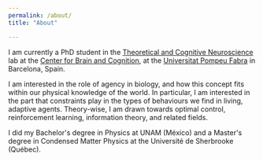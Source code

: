```yaml
---
permalink: /about/
title: "About"

---
```


I am currently a PhD student in the [Theoretical and Cognitive Neuroscience](https://www.upf.edu/web/tcn) lab at the [Center for Brain and Cognition]("https://www.upf.edu/web/cbc"), at the [Universitat Pompeu Fabra](https://www.upf.edu/) in Barcelona, Spain.

I am interested in the role of agency in biology, and how this concept fits within our physical knowledge of the world.
In particular, I am interested in the part that constraints play in the types of behaviours we find in living, adaptive agents. Theory-wise, I am drawn towards optimal control, reinforcement learning, information theory, and related fields.

I did my Bachelor's degree in Physics at UNAM (México) and a Master's degree in Condensed Matter Physics at the Université de Sherbrooke (Québec).